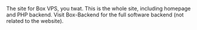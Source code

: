 The site for Box VPS, you twat. 
This is the whole site, including homepage and PHP backend. 
Visit Box-Backend for the full software backend (not related to the website).
